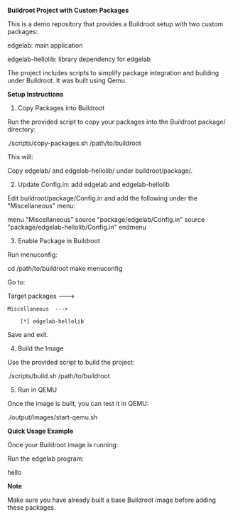 **Buildroot Project with Custom Packages**

This is a demo repository that provides a Buildroot setup with two custom packages:

edgelab: main application

edgelab-hellolib: library dependency for edgelab

The project includes scripts to simplify package integration and building under Buildroot.
It was built using Qemu.


**Setup Instructions**
1. Copy Packages into Buildroot

Run the provided script to copy your packages into the Buildroot package/ directory:

./scripts/copy-packages.sh /path/to/buildroot


This will:

Copy edgelab/ and edgelab-hellolib/ under buildroot/package/.

2. Update Config.in: add edgelab and edgelab-hellolib

Edit buildroot/package/Config.in and add the following under the "Miscellaneous" menu:

menu "Miscellaneous"
    source "package/edgelab/Config.in"
    source "package/edgelab-hellolib/Config.in"
endmenu

3. Enable Package in Buildroot

Run menuconfig:

cd /path/to/buildroot
make menuconfig


Go to:

Target packages  --->

    Miscellaneous  --->
    
        [*] edgelab-hellolib


Save and exit.

4. Build the Image

Use the provided script to build the project:

./scripts/build.sh /path/to/buildroot


5. Run in QEMU

Once the image is built, you can test it in QEMU:

./output/images/start-qemu.sh


**Quick Usage Example**

Once your Buildroot image is running:

Run the edgelab program:

hello


**Note**

Make sure you have already built a base Buildroot image before adding these packages.

